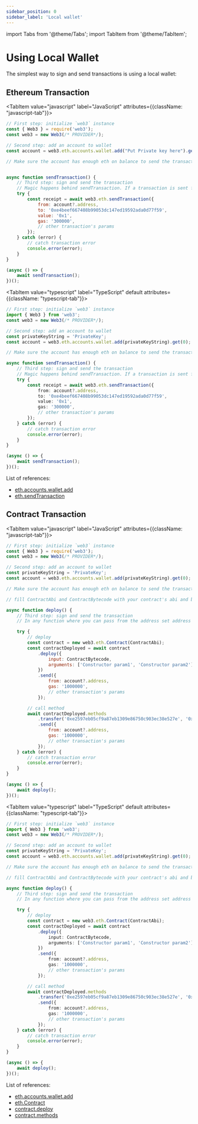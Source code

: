 ```yaml
---
sidebar_position: 0
sidebar_label: 'Local wallet'
---
```


import Tabs from '@theme/Tabs';
import TabItem from '@theme/TabItem';

# Using Local Wallet

The simplest way to sign and send transactions is using a local wallet:

## Ethereum Transaction

<Tabs groupId="prog-lang" queryString>

  <TabItem value="javascript" label="JavaScript"
  	attributes={{className: "javascript-tab"}}>

```javascript
// First step: initialize `web3` instance
const { Web3 } = require('web3');
const web3 = new Web3(/* PROVIDER*/);

// Second step: add an account to wallet
const account = web3.eth.accounts.wallet.add("Put Private key here").get(0);

// Make sure the account has enough eth on balance to send the transaction


async function sendTransaction() {
	// Third step: sign and send the transaction
	// Magic happens behind sendTransaction. If a transaction is sent from an account that exists in a wallet, it will be automatically signed.
	try {
		const receipt = await web3.eth.sendTransaction({
			from: account?.address,
			to: '0xe4beef667408b99053dc147ed19592ada0d77f59',
			value: '0x1',
			gas: '300000',
			// other transaction's params
		});
	} catch (error) {
		// catch transaction error
		console.error(error);
	}
}

(async () => {
	await sendTransaction();
})();
```

  </TabItem>
  
  <TabItem value="typescript" label="TypeScript" default 
  	attributes={{className: "typescript-tab"}}>

```typescript
// First step: initialize `web3` instance
import { Web3 } from 'web3';
const web3 = new Web3(/* PROVIDER*/);

// Second step: add an account to wallet
const privateKeyString = 'PrivateKey';
const account = web3.eth.accounts.wallet.add(privateKeyString).get(0);

// Make sure the account has enough eth on balance to send the transaction

async function sendTransaction() {
	// Third step: sign and send the transaction
	// Magic happens behind sendTransaction. If a transaction is sent from an account that exists in a wallet, it will be automatically signed.
	try {
		const receipt = await web3.eth.sendTransaction({
			from: account?.address,
			to: '0xe4beef667408b99053dc147ed19592ada0d77f59',
			value: '0x1',
			gas: '300000',
			// other transaction's params
		});
	} catch (error) {
		// catch transaction error
		console.error(error);
	}
}

(async () => {
	await sendTransaction();
})();
```

  </TabItem>
</Tabs>


List of references:

-   [eth.accounts.wallet.add](/api/web3-eth-accounts/class/Wallet#add)
-   [eth.sendTransaction](/api/web3-eth/class/Web3Eth#sendTransaction)

## Contract Transaction

<Tabs groupId="prog-lang" queryString>

  <TabItem value="javascript" label="JavaScript"
  	attributes={{className: "javascript-tab"}}>

```javascript
// First step: initialize `web3` instance
const { Web3 } = require('web3');
const web3 = new Web3(/* PROVIDER*/);

// Second step: add an account to wallet
const privateKeyString = 'PrivateKey';
const account = web3.eth.accounts.wallet.add(privateKeyString).get(0);

// Make sure the account has enough eth on balance to send the transaction

// fill ContractAbi and ContractBytecode with your contract's abi and bytecode

async function deploy() {
    // Third step: sign and send the transaction
    // In any function where you can pass from the address set address of the account that exists in a wallet, it will be automatically signed.

    try {
        // deploy
        const contract = new web3.eth.Contract(ContractAbi);
        const contractDeployed = await contract
            .deploy({
                input: ContractBytecode,
                arguments: ['Constructor param1', 'Constructor param2'],
            })
            .send({
                from: account?.address,
                gas: '1000000',
                // other transaction's params
            });

        // call method
        await contractDeployed.methods
            .transfer('0xe2597eb05cf9a87eb1309e86750c903ec38e527e', '0x1')
            .send({
                from: account?.address,
                gas: '1000000',
                // other transaction's params
            });
    } catch (error) {
        // catch transaction error
        console.error(error);
    }
}

(async () => {
    await deploy();
})();
```

  </TabItem>
  
  <TabItem value="typescript" label="TypeScript" default 
  	attributes={{className: "typescript-tab"}}>

```typescript
// First step: initialize `web3` instance
import { Web3 } from 'web3';
const web3 = new Web3(/* PROVIDER*/);

// Second step: add an account to wallet
const privateKeyString = 'PrivateKey';
const account = web3.eth.accounts.wallet.add(privateKeyString).get(0);

// Make sure the account has enough eth on balance to send the transaction

// fill ContractAbi and ContractBytecode with your contract's abi and bytecode

async function deploy() {
	// Third step: sign and send the transaction
	// In any function where you can pass from the address set address of the account that exists in a wallet, it will be automatically signed.

	try {
		// deploy
		const contract = new web3.eth.Contract(ContractAbi);
		const contractDeployed = await contract
			.deploy({
				input: ContractBytecode,
				arguments: ['Constructor param1', 'Constructor param2'],
			})
			.send({
				from: account?.address,
				gas: '1000000',
				// other transaction's params
			});

		// call method
		await contractDeployed.methods
			.transfer('0xe2597eb05cf9a87eb1309e86750c903ec38e527e', '0x1')
			.send({
				from: account?.address,
				gas: '1000000',
				// other transaction's params
			});
	} catch (error) {
		// catch transaction error
		console.error(error);
	}
}

(async () => {
	await deploy();
})();
```

  </TabItem>
</Tabs>


List of references:

-   [eth.accounts.wallet.add](/api/web3-eth-accounts/class/Wallet#add)
-   [eth.Contract](/api/web3-eth-contract/class/Contract)
-   [contract.deploy](/api/web3-eth-contract/class/Contract#deploy)
-   [contract.methods](/api/web3-eth-contract/class/Contract#methods)
